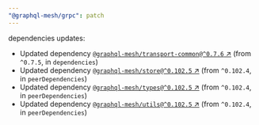 ```yaml
---
"@graphql-mesh/grpc": patch
---
```

dependencies updates:
  - Updated dependency [`@graphql-mesh/transport-common@^0.7.6` ↗︎](https://www.npmjs.com/package/@graphql-mesh/transport-common/v/0.7.6) (from `^0.7.5`, in `dependencies`)
  - Updated dependency [`@graphql-mesh/store@^0.102.5` ↗︎](https://www.npmjs.com/package/@graphql-mesh/store/v/0.102.5) (from `^0.102.4`, in `peerDependencies`)
  - Updated dependency [`@graphql-mesh/types@^0.102.5` ↗︎](https://www.npmjs.com/package/@graphql-mesh/types/v/0.102.5) (from `^0.102.4`, in `peerDependencies`)
  - Updated dependency [`@graphql-mesh/utils@^0.102.5` ↗︎](https://www.npmjs.com/package/@graphql-mesh/utils/v/0.102.5) (from `^0.102.4`, in `peerDependencies`)
